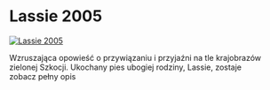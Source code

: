 Lassie 2005 
=============
[![Lassie 2005 ](http://vidos.pl/images/player.gif)](http://vidos.pl/lassie-2005)

 Wzruszająca opowieść o przywiązaniu i przyjaźni na tle krajobrazów zielonej Szkocji. Ukochany pies ubogiej rodziny, Lassie, zostaje zobacz pełny opis
